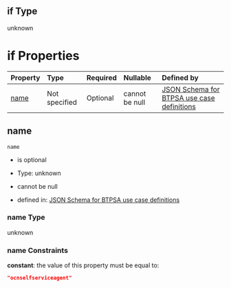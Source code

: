 ## if Type

unknown

# if Properties

| Property      | Type          | Required | Nullable       | Defined by                                                                                                                                                                                                        |
| :------------ | :------------ | :------- | :------------- | :---------------------------------------------------------------------------------------------------------------------------------------------------------------------------------------------------------------- |
| [name](#name) | Not specified | Optional | cannot be null | [JSON Schema for BTPSA use case definitions](btpsa-usecase-properties-services-items-allof-2-then-allof-36-if-properties-name.md "undefined#/properties/services/items/allOf/2/then/allOf/36/if/properties/name") |

## name



`name`

*   is optional

*   Type: unknown

*   cannot be null

*   defined in: [JSON Schema for BTPSA use case definitions](btpsa-usecase-properties-services-items-allof-2-then-allof-36-if-properties-name.md "undefined#/properties/services/items/allOf/2/then/allOf/36/if/properties/name")

### name Type

unknown

### name Constraints

**constant**: the value of this property must be equal to:

```json
"ocnselfserviceagent"
```

